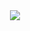 <center>
  <img src="https://github-readme-stats.vercel.app/api?username=konhi&hide=stars&show_icons=true&theme=dark&hide_rank=true&custom_title=Nice to meet you! 😊&line_height=32"
</center>
